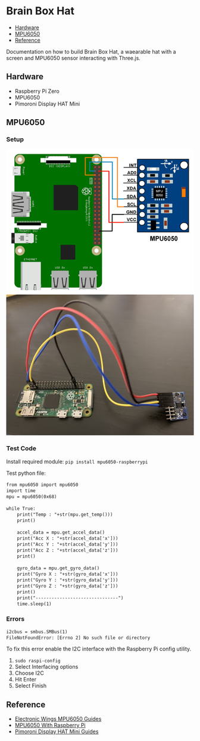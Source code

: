 # Brain Box Hat

* [Hardware](#Hardware)
* [MPU6050](#MPU6050)
* [Reference](#Reference)

Documentation on how to build Brain Box Hat, a waearable hat with a screen and MPU6050 sensor interacting with Three.js.

## Hardware

* Raspberry Pi Zero
* MPU6050
* Pimoroni Display HAT Mini

## MPU6050

### Setup

![MPU6050 Interfacing with Raspberry Pi](./images/diagram.png)
![Connected MPU6050 and Raspberry Pi Zero](./images/connects.jpg)

### Test Code

Install required module:
```pip install mpu6050-raspberrypi```

Test python file:

```
from mpu6050 import mpu6050
import time
mpu = mpu6050(0x68)

while True:
    print("Temp : "+str(mpu.get_temp()))
    print()

    accel_data = mpu.get_accel_data()
    print("Acc X : "+str(accel_data['x']))
    print("Acc Y : "+str(accel_data['y']))
    print("Acc Z : "+str(accel_data['z']))
    print()

    gyro_data = mpu.get_gyro_data()
    print("Gyro X : "+str(gyro_data['x']))
    print("Gyro Y : "+str(gyro_data['y']))
    print("Gyro Z : "+str(gyro_data['z']))
    print()
    print("-------------------------------")
    time.sleep(1)
```

### Errors

```
i2cbus = smbus.SMBus(1)
FileNotFoundError: [Errno 2] No such file or directory
```
To fix this error enable the I2C interface with the Raspberry Pi config utility.

1. ```sudo raspi-config```
2. Select Interfacing options
3. Choose I2C 
4. Hit Enter
5. Select Finish

## Reference

* [Electronic Wings MPU6050 Guides](https://www.electronicwings.com/raspberry-pi/mpu6050-accelerometergyroscope-interfacing-with-raspberry-pi)
* [MPU6050 With Raspberry Pi](https://github.com/Arijit1080/mpu6050-with-Raspberry-Pi)
* [Pimoroni Display HAT Mini Guides](https://shop.pimoroni.com/products/display-hat-mini)
